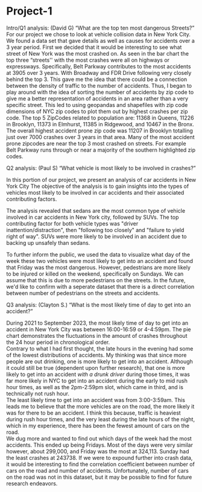 # Project-1

Intro/Q1 analysis: (David G)
“What are the top ten most dangerous Streets?”
For our project we chose to look at vehicle collision data in New York City. We found a data set that gave details as well as causes for accidents over a 3 year period.  First we decided that it would be interesting to see what street of New York was the most crashed on. As seen in the bar chart the top three “streets'' with the most crashes were all on highways or expressways. Specifically, Belt Parkway contributes to the most accidents at 3905 over 3 years. With Broadway and FDR Drive following very closely behind the top 3. This gave me the idea that there could be a connection between the density of traffic to the number of accidents. Thus, I began to play around with the idea of sorting the number of accidents by zip code to give me a better representation of accidents in an area rather than a very specific street. This led to using geopandas and shapefiles with zip code dimensions of NYC zip codes to plot them out by highest crashes per zip code. The top 5 ZipCodes related to population are: 11368 in Queens, 11226 in Brooklyn, 11373 in Elmhurst, 11385 in Ridgewood, and 10467 in the Bronx. The overall highest accident prone zip code was 11207 in Brooklyn totalling just over 7000 crashes over 3 years in that area. Many of the most accident prone zipcodes are near the top 3 most crashed on streets. For example Belt Parkway runs through or near a majority of the southern highlighted zip codes.  

Q2 analysis: (Paul S)
“What vehicle is most likely to be involved in crashes?”

In this portion of our project, we present an analysis of car accidents in New York City 
The objective of the analysis is to gain insights into the types of 
vehicles most likely to be involved in car accidents and their associated
contributing factors.

The analysis revealed that sedans are the most common type of vehicle involved in car accidents in New York city, 
followed by SUVs. The top contributing factor for both vehicle types was "driver inattention/distraction", then "following too closely"
and "failure to yield right of way". SUVs were more likely to be involved in an accident due to backing up unsafely than sedans.  

To further inform the public, we used the data to visualize what day of the week these two vehicles were most likely
to get into an accident and found that Friday was the most dangerous. 
However, pedestrians are more likely to be injured or killed on the weekend, specifically on Sundays. We can assume 
that this is due to more pedestrians on the streets. In the future, we'd like to confirm with a seperate dataset 
that there is a direct correlation between number of pedestrians on the streets and accidents. 

Q3 analysis: (Clayton S.)
“What is the most likely time of day to get into an accident?”
 
During 2021 to September 2023, the most likely time of day to get into an accident in New York City was between 16:00-16:59 or 4-4:59pm.  The pie chart demonstrates the fluctuations in the amount of crashes throughout the 24 hour period in chronological order.  
Contrary to what I had first thought, the late hours in the evening had some of the lowest distributions of accidents.  My thinking was that since more people are out drinking, one is more likely to get into an accident.  Although it could still be true (dependent upon further research), that one is more likely to get into an accident *with a drunk driver* during those times, it was far more likely in NYC to get into an accident during the early to mid rush hour times, as well as the 2pm-2:59pm slot, which came in third, and is technically not rush hour.  
The least likely time to get into an accident was from 3:00-3:59am.  This leads me to believe that the more vehicles are on the road, the more likely it was for there to be an accident.  I think this because, traffic is heaviest during rush hour times, and the very least during the late hours of the night, which in my experience, there has been the fewest amount of cars on the road.  
We dug more and wanted to find out which days of the week had the most accidents. This ended up being Fridays. Most of the days were very similar however, about 299,000, and Friday was the most at 324,113.  Sunday had the least crashes at 243738.
If we were to expound further into crash data, it would be interesting to find the correlation coefficient between number of cars on the road and number of accidents.  Unfortunately, number of cars on the road was not in this dataset, but it may be possible to find for future research endeavors.  